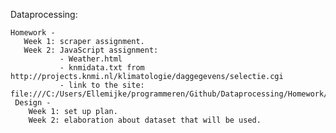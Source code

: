 Dataprocessing:

   	Homework -
       Week 1: scraper assignment.
       Week 2: JavaScript assignment:
               - Weather.html
               - knmidata.txt from http://projects.knmi.nl/klimatologie/daggegevens/selectie.cgi
               - link to the site:   file:///C:/Users/Ellemijke/programmeren/Github/Dataprocessing/Homework/week%202/rawdatabackup.html
     Design -
        Week 1: set up plan.
        Week 2: elaboration about dataset that will be used.

